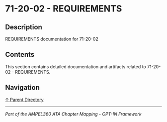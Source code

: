 # 71-20-02 - REQUIREMENTS

## Description

REQUIREMENTS documentation for 71-20-02

## Contents

This section contains detailed documentation and artifacts related to 71-20-02 - REQUIREMENTS.

## Navigation

[↑ Parent Directory](../README.md)

---

*Part of the AMPEL360 ATA Chapter Mapping - OPT-IN Framework*
